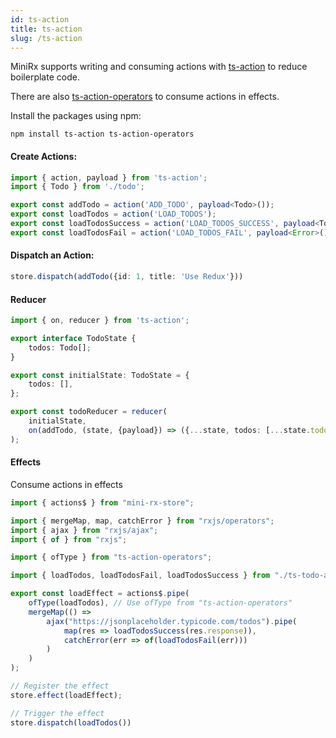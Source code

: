 ```yaml
---
id: ts-action
title: ts-action
slug: /ts-action
---
```

MiniRx supports writing and consuming actions with [ts-action](https://www.npmjs.com/package/ts-action) to reduce boilerplate code.

There are also [ts-action-operators](https://www.npmjs.com/package/ts-action-operators) to consume actions in effects.

Install the packages using npm:

`npm install ts-action ts-action-operators`

#### Create Actions:

```ts title="ts-todo-actions.ts"
import { action, payload } from 'ts-action';
import { Todo } from './todo';

export const addTodo = action('ADD_TODO', payload<Todo>());
export const loadTodos = action('LOAD_TODOS');
export const loadTodosSuccess = action('LOAD_TODOS_SUCCESS', payload<Todo[]>());
export const loadTodosFail = action('LOAD_TODOS_FAIL', payload<Error>());
```

#### Dispatch an Action:

```ts
store.dispatch(addTodo({id: 1, title: 'Use Redux'}))
```

#### Reducer

```ts
import { on, reducer } from 'ts-action';

export interface TodoState {
    todos: Todo[];
}

export const initialState: TodoState = {
    todos: [],
};

export const todoReducer = reducer(
    initialState,
    on(addTodo, (state, {payload}) => ({...state, todos: [...state.todos, payload]}))
);
```

#### Effects

Consume actions in effects

```ts
import { actions$ } from "mini-rx-store";

import { mergeMap, map, catchError } from "rxjs/operators";
import { ajax } from "rxjs/ajax";
import { of } from "rxjs";

import { ofType } from "ts-action-operators";

import { loadTodos, loadTodosFail, loadTodosSuccess } from "./ts-todo-actions";

export const loadEffect = actions$.pipe(
    ofType(loadTodos), // Use ofType from "ts-action-operators"
    mergeMap(() =>
        ajax("https://jsonplaceholder.typicode.com/todos").pipe(
            map(res => loadTodosSuccess(res.response)),
            catchError(err => of(loadTodosFail(err)))
        )
    )
);

// Register the effect
store.effect(loadEffect);

// Trigger the effect
store.dispatch(loadTodos())
```
